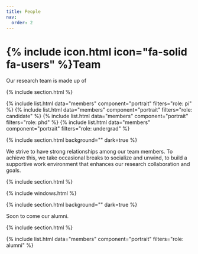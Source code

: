 ```yaml
---
title: People
nav:
  order: 2
---
```


# {% include icon.html icon="fa-solid fa-users" %}Team

Our research team is made up of 

{% include section.html %}

{% include list.html data="members" component="portrait" filters="role: pi" %}
{% include list.html data="members" component="portrait" filters="role: candidate" %}
{% include list.html data="members" component="portrait" filters="role: phd" %}
{% include list.html data="members" component="portrait" filters="role: undergrad" %}

{% include section.html background="" dark=true %}

We strive to have strong relationships among our team members. To achieve this, we take occasional breaks to socialize and unwind, to build a supportive work environment that enhances our research collaboration and goals. 

{% include section.html %}

{% include windows.html %}

{% include section.html background="" dark=true %}

Soon to come our alumni.

{% include section.html %}

{% include list.html data="members" component="portrait" filters="role: alumni" %}
